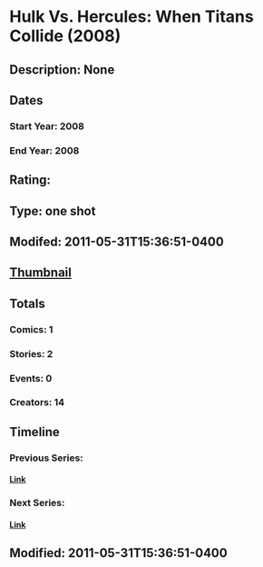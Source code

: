 # Hulk Vs. Hercules: When Titans Collide (2008)
## Description: None
## Dates
### Start Year: 2008
### End Year: 2008
## Rating: 
## Type: one shot
## Modifed: 2011-05-31T15:36:51-0400
## [Thumbnail](http://i.annihil.us/u/prod/marvel/i/mg/9/80/4bb583d038fe5.jpg)
## Totals
### Comics: 1
### Stories: 2
### Events: 0
### Creators: 14
## Timeline
### Previous Series: 
#### [Link]()
### Next Series: 
#### [Link]()
## Modified: 2011-05-31T15:36:51-0400
